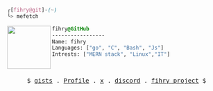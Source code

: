 

```css
┌[fihry@git]-(~)
└> mefetch
```
 

<div style="display:block;text-align:left"><img align="left" src="https://avatars.githubusercontent.com/u/4604537?s=200&v=4" border="0" style="width:100px;">
  
  ```css
  fihry@GitHub
  -----------------
  Name: fihry
  Languages: ["go", "C", "Bash", "Js"]
  Intrests: ["MERN stack", "Linux","IT"]
  ```
</div>



<br />
<p align="center">
  <samp>
    $  <a href="https://gist.github.com/fihry" target="_blank">gists</a> .
    <a href="https://fihry.me" target="_blank">Profile</a> .
    <a href="https://twitter.com/EFihry" target="_blank">x</a> .
    <a href="https://discordapp.com/users/940783956746461244" target="_blank">discord</a> .
    <a href="https://github.com/fihry" target="_blank" color="green">fihry project</a> $
  </samp>
</p>






